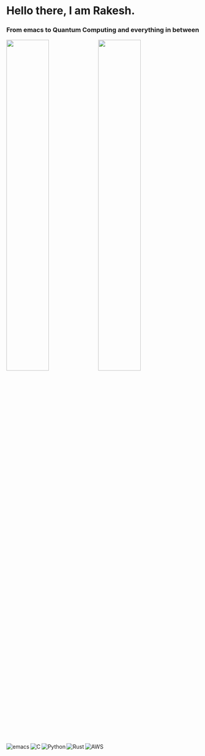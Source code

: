 # Hello there, I am Rakesh.
### From emacs to Quantum Computing and everything in between

<!-- banner here  -->



<img align="left" width="47%" src="https://github-readme-stats.vercel.app/api/top-langs/?username=rvbug&layout=compact" />
<img align="left"  width="47%" src="https://github-readme-stats.vercel.app/api?username=rvbug&show_icons=true&theme=dark" />

<br><br><br><br>
<img align="left" alt="emacs" src="https://img.shields.io/badge/Emacs-%237F5AB6.svg?&style=for-the-badge&logo=gnu-emacs&logoColor=white" />
<img align="left" alt="C" src="https://img.shields.io/badge/c-%2300599C.svg?style=for-the-badge&logo=c&logoColor=white" />
<img align="left" alt="Python" src="https://img.shields.io/badge/python-3670A0?style=for-the-badge&logo=python&logoColor=ffdd54" />
<img align="left" alt="Rust" src="https://img.shields.io/badge/rust-%23000000.svg?style=for-the-badge&logo=rust&logoColor=white" />
<img align="left" alt="AWS" src="https://img.shields.io/badge/AWS-%23FF9900.svg?style=for-the-badge&logo=amazon-aws&logoColor=white" />

